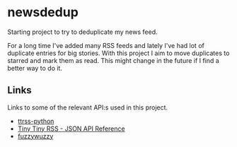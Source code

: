 # newsdedup
Starting project to try to deduplicate my news feed.

For a long time I've added many RSS feeds and lately I've had lot of duplicate
entries for big stories. With this project I aim to move duplicates to starred
and mark them as read. This might change in the future if I find a better way
to do it.

## Links
Links to some of the relevant API:s used in this project.
* [ttrss-python](http://ttrss-python.readthedocs.org/en/latest/)
* [Tiny Tiny RSS - JSON API Reference](https://tt-rss.org/redmine/projects/tt-rss/wiki/JsonApiReference)
* [fuzzywuzzy](https://github.com/seatgeek/fuzzywuzzy)
